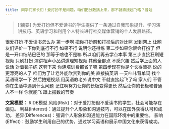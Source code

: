 ```yaml
---
title: 同学们家长们！爱打扮不是问题，咱们把分数搞上来，那不就直接起飞咯？普娃 
---
```

 > [!摘要]
为爱打扮但不爱读书的学生提供了一条通过自我形象提升、学习演讲技巧、英语学习和利用个人特长进行社交媒体营销的个人发展路径。

很爱打扮
不爱读书怎么办
第一步啊
把你打扮前和打扮后的对比照
发到网上
让网友们评价一下你到底行不行
如果不行
说明你还得练
第二步如果你很会打扮了
但是一开口结结巴巴的
那等于啥也不是嘛
所以咱们再去学点本事
第三步直接狂刷短视频
只刷打扮
演讲相声小品讲道理短视频
其他全都点
不感兴趣
然后学上面的人说话
对着镜子练
这套下来
你连培训费都省了嘛
第四步现在你是个长得漂亮
说的更漂亮的人了
咱们为了让老外能欣赏到你的美
直接搞英语
一天咔咔背单词
找个英语班学一下
然后拍短视频
用英语教老外说中文
不就直接起飞了吗
家人们
不管你在生活中遇到什么问题
记住啊努力让你的长板变得更长
然后让你的长板和普通人不一样
你就能飞
跟上报数的节奏

**文案模型：**
RIDE模型
风险(Risk)：对于爱打扮但不爱读书的学生，社会可能存在偏见。
利益(Interest)：通过提升个人形象和沟通技巧，可以在国外获得认可和成功。
差异(Differences)：强调个人形象和沟通能力在国际环境中的重要性。
影响(Effect)：鼓励学生利用自己的优势，通过学习英语和展示中国文化来获得成功。

